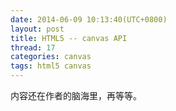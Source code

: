 ```yaml
---
date: 2014-06-09 10:13:40(UTC+0800)
layout: post
title: HTML5 -- canvas API
thread: 17
categories: canvas
tags: html5 canvas
---
```


内容还在作者的脑海里，再等等。